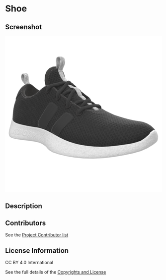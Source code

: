 # Shoe

## Screenshot

![screenshot](rr-Shoe-0.png)

## Description

## Contributors
See the [Project Contributor list](../../documents/contributors.adoc)

## License Information

CC BY 4.0 International

See the full details of the [Copyrights and License](../../documents/copyright-license.adoc)